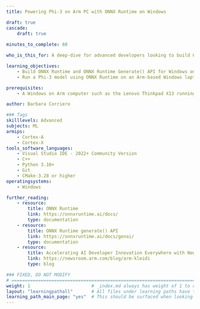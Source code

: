 ```yaml
---
title: Powering Phi-3 on Arm PC with ONNX Runtime on Windows

draft: true
cascade:
    draft: true
    
minutes_to_complete: 60

who_is_this_for: A deep-dive for advanced developers looking to build ONNX Runtime on Windows ARM (WoA) and leverage the Generate() API to run Phi-3 inference with KleidiAI acceleration.

learning_objectives: 
    - Build ONNX Runtime and ONNX Runtime Generate() API for Windows on ARM.
    - Run a Phi-3 model using ONNX Runtime on an Arm-based Windows laptop.

prerequisites:
    - A Windows on Arm computer such as the Lenovo Thinkpad X13 running Windows 11 or a Windows on Arm [virtual machine](https://learn.arm.com/learning-paths/cross-platform/woa_azure/)

author: Barbara Corriero

### Tags
skilllevels: Advanced
subjects: ML
armips:
    - Cortex-A
    - Cortex-X
tools_software_languages:
    - Visual Studio IDE - 2022+ Community Version
    - C++
    - Python 3.10+
    - Git
    - CMake-3.28 or higher
operatingsystems:
    - Windows

further_reading:
    - resource:
        title: ONNX Runtime
        link: https://onnxruntime.ai/docs/
        type: documentation
    - resource:
        title: ONNX Runtime generate() API
        link: https://onnxruntime.ai/docs/genai/
        type: documentation
    - resource:
        title: Accelerating AI Developer Innovation Everywhere with New Arm Kleidi
        link: https://newsroom.arm.com/blog/arm-kleidi
        type: blog

### FIXED, DO NOT MODIFY
# ================================================================================
weight: 1                       # _index.md always has weight of 1 to order correctly
layout: "learningpathall"       # All files under learning paths have this same wrapper
learning_path_main_page: "yes"  # This should be surfaced when looking for related content. Only set for _index.md of learning path content.
---
```

